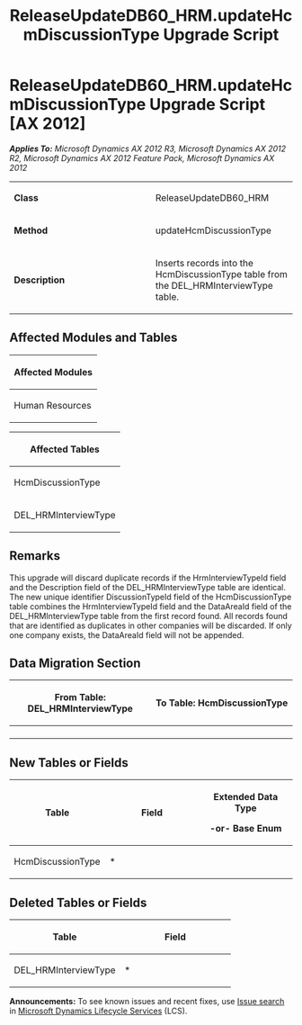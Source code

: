﻿---
title: ReleaseUpdateDB60_HRM.updateHcmDiscussionType Upgrade Script
TOCTitle: ReleaseUpdateDB60_HRM.updateHcmDiscussionType Upgrade Script
ms:assetid: 38a8ea9a-0dbe-9d46-d735-62bcde03e547
ms:mtpsurl: https://msdn.microsoft.com/en-us/library/JJ685209(v=AX.60)
ms:contentKeyID: 49707663
ms.date: 05/18/2015
mtps_version: v=AX.60
---

# ReleaseUpdateDB60\_HRM.updateHcmDiscussionType Upgrade Script [AX 2012]


_**Applies To:** Microsoft Dynamics AX 2012 R3, Microsoft Dynamics AX 2012 R2, Microsoft Dynamics AX 2012 Feature Pack, Microsoft Dynamics AX 2012_

<table>
<colgroup>
<col style="width: 50%" />
<col style="width: 50%" />
</colgroup>
<tbody>
<tr class="odd">
<td><p><strong>Class</strong></p></td>
<td><p>ReleaseUpdateDB60_HRM</p></td>
</tr>
<tr class="even">
<td><p><strong>Method</strong></p></td>
<td><p>updateHcmDiscussionType</p></td>
</tr>
<tr class="odd">
<td><p><strong>Description</strong></p></td>
<td><p>Inserts records into the HcmDiscussionType table from the DEL_HRMInterviewType table.</p></td>
</tr>
</tbody>
</table>


## Affected Modules and Tables

<table>
<colgroup>
<col style="width: 100%" />
</colgroup>
<thead>
<tr class="header">
<th><p>Affected Modules</p></th>
</tr>
</thead>
<tbody>
<tr class="odd">
<td><p>Human Resources</p></td>
</tr>
</tbody>
</table>


<table>
<colgroup>
<col style="width: 100%" />
</colgroup>
<thead>
<tr class="header">
<th><p>Affected Tables</p></th>
</tr>
</thead>
<tbody>
<tr class="odd">
<td><p>HcmDiscussionType</p></td>
</tr>
<tr class="even">
<td><p>DEL_HRMInterviewType</p></td>
</tr>
</tbody>
</table>


## Remarks

This upgrade will discard duplicate records if the HrmInterviewTypeId field and the Description field of the DEL\_HRMInterviewType table are identical. The new unique identifier DiscussionTypeId field of the HcmDiscussionType table combines the HrmInterviewTypeId field and the DataAreaId field of the DEL\_HRMInterviewType table from the first record found. All records found that are identified as duplicates in other companies will be discarded. If only one company exists, the DataAreaId field will not be appended.

## Data Migration Section

<table>
<colgroup>
<col style="width: 50%" />
<col style="width: 50%" />
</colgroup>
<thead>
<tr class="header">
<th><p>From Table: DEL_HRMInterviewType</p></th>
<th><p>To Table: HcmDiscussionType</p></th>
</tr>
</thead>
<tbody>
<tr class="odd">
<td><p></p></td>
<td><p></p></td>
</tr>
</tbody>
</table>


## New Tables or Fields

<table>
<colgroup>
<col style="width: 33%" />
<col style="width: 33%" />
<col style="width: 33%" />
</colgroup>
<thead>
<tr class="header">
<th><p>Table</p></th>
<th><p>Field</p></th>
<th><p>Extended Data Type</p>
<p>-or- Base Enum</p></th>
</tr>
</thead>
<tbody>
<tr class="odd">
<td><p>HcmDiscussionType</p></td>
<td><p>*</p></td>
<td><p></p></td>
</tr>
</tbody>
</table>


## Deleted Tables or Fields

<table>
<colgroup>
<col style="width: 50%" />
<col style="width: 50%" />
</colgroup>
<thead>
<tr class="header">
<th><p>Table</p></th>
<th><p>Field</p></th>
</tr>
</thead>
<tbody>
<tr class="odd">
<td><p>DEL_HRMInterviewType</p></td>
<td><p>*</p></td>
</tr>
</tbody>
</table>

  
**Announcements:** To see known issues and recent fixes, use [Issue search](http://go.microsoft.com/fwlink/?linkid=389258) in [Microsoft Dynamics Lifecycle Services](http://go.microsoft.com/fwlink/?linkid=306505) (LCS).

